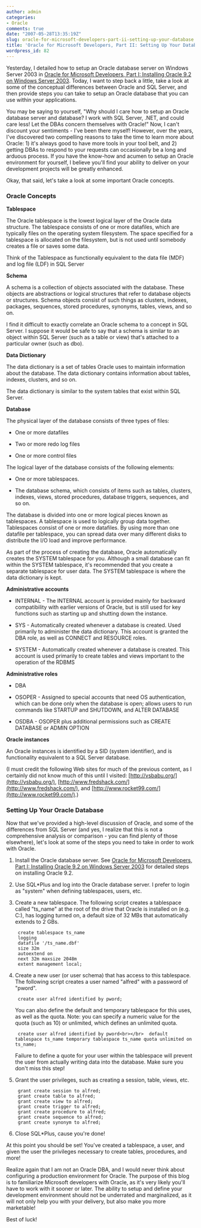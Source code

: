 ```yaml
---
author: admin
categories:
- Oracle
comments: true
date: "2007-05-28T13:35:19Z"
slug: oracle-for-microsoft-developers-part-ii-setting-up-your-database
title: 'Oracle for Microsoft Developers, Part II: Setting Up Your Database'
wordpress_id: 82
---
```


Yesterday, I detailed how to setup an Oracle database server on Windows Server 2003 in [Oracle for Microsoft Developers, Part I: Installing Oracle 9.2 on Windows Server 2003](http://www.wadewegner.com/PermaLink,guid,c9c89f05-a274-4033-9e3f-32113832bfa7.aspx). Today, I want to step back a little, take a look at some of the conceptual differences between Oracle and SQL Server, and then provide steps you can take to setup an Oracle database that you can use within your applications.

You may be saying to yourself, "Why should I care how to setup an Oracle database server and database? I work with SQL Server, .NET, and could care less! Let the DBAs concern themselves with Oracle!" Now, I can't discount your sentiments - I've been there myself! However, over the years, I've discovered two compelling reasons to take the time to learn more about Oracle: 1) it's always good to have more tools in your tool belt, and 2) getting DBAs to respond to your requests can occasionally be a long and arduous process. If you have the know-how and acumen to setup an Oracle environment for yourself, I believe you'll find your ability to deliver on your development projects will be greatly enhanced.

Okay, that said, let's take a look at some important Oracle concepts.

### Oracle Concepts

**Tablespace**

The Oracle tablespace is the lowest logical layer of the Oracle data structure. The tablespace consists of one or more datafiles, which are typically files on the operating system filesystem. The space specified for a tablespace is allocated on the filesystem, but is not used until somebody creates a file or saves some data.

Think of the Tablespace as functionally equivalent to the data file (MDF) and log file (LDF) in SQL Server

**Schema**

A schema is a collection of objects associated with the database. These objects are abstractions or logical structures that refer to database objects or structures. Schema objects consist of such things as clusters, indexes, packages, sequences, stored procedures, synonyms, tables, views, and so on.

I find it difficult to exactly correlate an Oracle schema to a concept in SQL Server. I suppose it would be safe to say that a schema is similar to an object within SQL Server (such as a table or view) that's attached to a particular owner (such as dbo).

**Data Dictionary**

The data dictionary is a set of tables Oracle uses to maintain information about the database. The data dictionary contains information about tables, indexes, clusters, and so on.

The data dictionary is similar to the system tables that exist within SQL Server.

**Database**

The physical layer of the database consists of three types of files: 

* One or more datafiles

* Two or more redo log files

* One or more control files

The logical layer of the database consists of the following elements: 

* One or more tablespaces.

* The database schema, which consists of items such as tables, clusters, indexes, views, stored procedures, database triggers, sequences, and so on.

The database is divided into one or more logical pieces known as tablespaces. A tablespace is used to logically group data together. Tablespaces consist of one or more datafiles. By using more than one datafile per tablespace, you can spread data over many different disks to distribute the I/O load and improve performance.

As part of the process of creating the database, Oracle automatically creates the SYSTEM tablespace for you. Although a small database can fit within the SYSTEM tablespace, it's recommended that you create a separate tablespace for user data. The SYSTEM tablespace is where the data dictionary is kept.

**Administrative accounts**

* INTERNAL - The INTERNAL account is provided mainly for backward compatibility with earlier versions of Oracle, but is still used for key functions such as starting up and shutting down the instance.

* SYS - Automatically created whenever a database is created. Used primarily to administer the data dictionary. This account is granted the DBA role, as well as CONNECT and RESOURCE roles.

* SYSTEM - Automatically created whenever a database is created. This account is used primarily to create tables and views important to the operation of the RDBMS

**Administrative roles**

* DBA

* OSOPER - Assigned to special accounts that need OS authentication, which can be done only when the database is open; allows users to run commands like STARTUP and SHUTDOWN, and ALTER DATABASE

* OSDBA - OSOPER plus additional permissions such as CREATE DATABASE or ADMIN OPTION

**Oracle instances**

An Oracle instances is identified by a SID (system identifier), and is functionality equivalent to a SQL Server database.

(I must credit the following Web sites for much of the previous content, as I certainly did not know much of this until I visited: [http://vsbabu.org/](http://vsbabu.org/), [http://www.fredshack.com/](http://www.fredshack.com/), and [http://www.rocket99.com/](http://www.rocket99.com/).)

### Setting Up Your Oracle Database

Now that we've provided a high-level discussion of Oracle, and some of the differences from SQL Server (and yes, I realize that this is not a comprehensive analysis or comparison - you can find plenty of those elsewhere), let's look at some of the steps you need to take in order to work with Oracle.

1. Install the Oracle database server. See [Oracle for Microsoft Developers, Part I: Installing Oracle 9.2 on Windows Server 2003](http://www.wadewegner.com/PermaLink,guid,c9c89f05-a274-4033-9e3f-32113832bfa7.aspx) for detailed steps on installing Oracle 9.2.

2. Use SQL*Plus and log into the Oracle database server. I prefer to login as "system" when defining tablespaces, users, etc.

3. Create a new tablespace. The following script creates a tablespace called "ts_name" at the root of the drive that Oracle is installed on (e.g. C:), has logging turned on, a default size of 32 MBs that automatically extends to 2 GBs.

        create tablespace ts_name
        logging
        datafile '/ts_name.dbf'
        size 32m
        autoextend on
        next 32m maxsize 2048m
        extent management local;

4. Create a new user (or user schema) that has access to this tablespace. The following script creates a user named "alfred" with a password of "pword".

        create user alfred identified by pword;

    You can also define the default and temporary tablespace for this uses, as well as the quota. Note: you can specify a numeric value for the quota (such as 10) or unlimited, which defines an unlimited quota.

        create user alfred identified by pword<br></br>  default tablespace ts_name temporary tablespace ts_name quota unlimited on ts_name; 

    Failure to define a quote for your user within the tablespace will prevent the user from actually writing data into the database. Make sure you don't miss this step!

5. Grant the user privileges, such as creating a session, table, views, etc.

        grant create session to alfred;
        grant create table to alfred;
        grant create view to alfred;
        grant create trigger to alfred;
        grant create procedure to alfred;
        grant create sequence to alfred;
        grant create synonym to alfred;

6. Close SQL*Plus, cause you're done!

At this point you should be set! You've created a tablespace, a user, and given the user the privileges necessary to create tables, procedures, and more!

Realize again that I am not an Oracle DBA, and I would never think about configuring a production environment for Oracle. The purpose of this blog is to familiarize Microsoft developers with Oracle, as it's very likely you'll have to work with it sooner or later. The ability to setup and define your development environment should not be underrated and marginalized, as it will not only help you with your delivery, but also make you more marketable!

Best of luck!